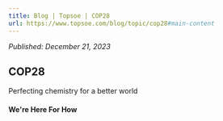 ```yaml
---
title: Blog | Topsoe | COP28
url: https://www.topsoe.com/blog/topic/cop28#main-content
---
```


*Published: December 21, 2023*

## COP28

Perfecting chemistry for a better world

#### We're Here For How